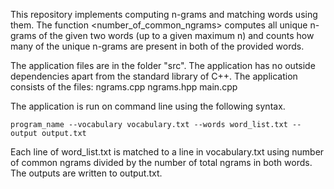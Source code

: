 This repository implements computing n-grams and matching words using them.
The function <number_of_common_ngrams> computes all unique n-grams of the given two words (up to a given maximum n) and counts how many of the unique n-grams are present in both of the provided words.

The application files are in the folder "src". The application has no outside dependencies apart from the standard library of C++. The application consists of the files:
ngrams.cpp
ngrams.hpp
main.cpp

The application is run on command line using the following syntax.
```
program_name --vocabulary vocabulary.txt --words word_list.txt --output output.txt
```
Each line of word_list.txt is matched to a line in vocabulary.txt using number of common ngrams divided by the number of total ngrams in both words. The outputs are written to output.txt.